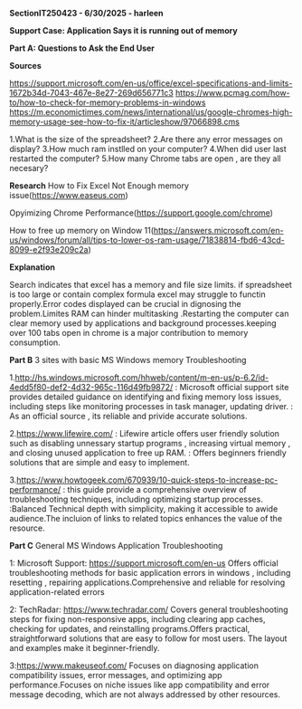 **SectionIT250423 - 6/30/2025 -  harleen**

**Support Case: Application Says it is running out of memory**

**Part A: Questions to Ask the End User**

**Sources**

https://support.microsoft.com/en-us/office/excel-specifications-and-limits-1672b34d-7043-467e-8e27-269d656771c3
https://www.pcmag.com/how-to/how-to-check-for-memory-problems-in-windows
https://m.economictimes.com/news/international/us/google-chromes-high-memory-usage-see-how-to-fix-it/articleshow/97066898.cms

1.What is the size of the spreadsheet?
2.Are there any error messages on display?
3.How much ram instlled on your computer?
4.When did user last restarted the computer?
5.How many Chrome tabs are open , are they all necesary?

**Research** 
How to Fix Excel Not Enough memory issue(https://www.easeus.com)

Opyimizing Chrome Performance(https://support.google.com/chrome)

How to free up memory on Window 11(https://answers.microsoft.com/en-us/windows/forum/all/tips-to-lower-os-ram-usage/71838814-fbd6-43cd-8099-e2f93e209c2a)

**Explanation** 

Search indicates that excel has a memory and file size limits. if spreadsheet is too large or contain complex formula excel may struggle to functin properly.Error codes displayed can be crucial in dignosing the problem.Limites RAM can hinder multitasking .Restarting the computer can clear memory used by applications and background processes.keeping over 100 tabs open in chrome is  a major contribution to memory consumption.


**Part B**
3 sites with basic MS Windows memory Troubleshooting

1.http://hs.windows.microsoft.com/hhweb/content/m-en-us/p-6.2/id-4edd5f80-def2-4d32-965c-116d49fb9872/
: Microsoft official support site provides detailed guidance on identifying and fixing memory loss issues, including steps like monitoring processes in task manager, updating driver.
: As an official source , its reliable and privide accurate solutions.

2.https://www.lifewire.com/
: Lifewire article offers user friendly solution such as disabling unnessary startup programs , increasing virtual memory , and closing unused application to free up RAM.
: Offers beginners friendly solutions that are simple and easy to implement. 

3.https://www.howtogeek.com/670939/10-quick-steps-to-increase-pc-performance/
: this guide provide a comprehensive overview of troubleshooting techniques, including optimizing startup processes.
:Balanced Technical depth with simplicity, making it accessible to awide audience.The incluion of links to related topics enhances the value of the resource.


**Part C**
General MS Windows Application Troubleshooting

1: Microsoft Support: https://support.microsoft.com/en-us
Offers official troubleshooting methods for basic application errors in windows , including resetting , repairing applications.Comprehensive and reliable for resolving application-related errors

2: TechRadar: https://www.techradar.com/
Covers general troubleshooting steps for fixing non-responsive apps, including clearing app caches, checking for updates, and reinstalling programs.Offers practical, straightforward solutions that are easy to follow for most users. The layout and examples make it beginner-friendly.

3:https://www.makeuseof.com/
Focuses on diagnosing application compatibility issues, error messages, and optimizing app performance.Focuses on niche issues like app compatibility and error message decoding, which are not always addressed by other resources.

